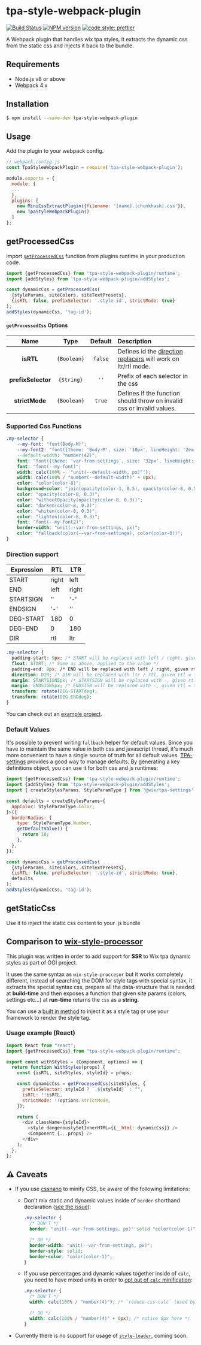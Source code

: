 # tpa-style-webpack-plugin

[![Build Status][ci-img]][ci] [![NPM version][npm-img]][npm] [![code style: prettier][prettier-img]][prettier]

[prettier-img]: https://img.shields.io/badge/code_style-prettier-ff69b4.svg?style=flat
[prettier]: https://github.com/prettier/prettier
[ci-img]: https://travis-ci.org/wix-incubator/tpa-style-webpack-plugin.svg?branch=master
[ci]: https://travis-ci.org/wix-incubator/tpa-style-webpack-plugin
[npm-img]: https://img.shields.io/npm/v/tpa-style-webpack-plugin.svg
[npm]: https://www.npmjs.com/package/tpa-style-webpack-plugin

A Webpack plugin that handles wix tpa styles, it extracts the dynamic css from the static css and injects it back to the bundle.

## Requirements

- Node.js v8 or above
- Webpack 4.x

## Installation

```sh
$ npm install --save-dev tpa-style-webpack-plugin
```

## Usage

Add the plugin to your webpack config.

<!-- prettier-ignore-start -->
```js
// webpack.config.js
const TpaStyleWebpackPlugin = require('tpa-style-webpack-plugin');

module.exports = {
  module: {
  ...
  },
  plugins: [
    new MiniCssExtractPlugin({filename: '[name].[chunkhash].css'}),
    new TpaStyleWebpackPlugin()
  ]
};
```

## getProcessedCss
import [`getProcessedCss`](https://github.com/wix-incubator/tpa-style-webpack-plugin/blob/master/src/runtime/main.ts#L21) function from plugins runtime in your production code.

```js
import {getProcessedCss} from 'tpa-style-webpack-plugin/runtime';
import {addStyles} from 'tpa-style-webpack-plugin/addStyles';

const dynamicCss = getProcessedCss(
  {styleParams, siteColors, siteTextPresets},
  {isRTL: false, prefixSelector: '.style-id', strictMode: true}
);
addStyles(dynamicCss, 'tag-id');
```
<!-- prettier-ignore-end -->

#### `getProcessedCss` Options

|        Name        |    Type     | Default | Description                                                                         |
| :----------------: | :---------: | :-----: | :---------------------------------------------------------------------------------- |
|     **isRTL**      | `{Boolean}` | `false` | Defines id the [direction replacers](#direction-support) will work on ltr/rtl mode. |
| **prefixSelector** | `{String}`  |  `''`   | Prefix of each selector in the css                                                  |
|   **strictMode**   | `{Boolean}` | `true`  | Defines if the function should throw on invalid css or invalid values.              |

### Supported Css Functions

```css
.my-selector {
    --my-font: "font(Body-M)";                                              /* define a custom variable with a default value */
    --my-font2: "font({theme: 'Body-M', size: '10px', lineHeight: '2em', weight: 'bold', style:'italic'})"     /* will use Body-M as base font and override the given attributes */
    --default-width: "number(42)";                                          /* define a numeric custom var */
    font: "font({theme: 'var-from-settings', size: '32px', lineHeight: '40px'})"; /* will use var-from-settings as base font and override the given attributes */
    font: "font(--my-font)";                                                /* assign a dynamic font value from a custom var */
    width: calc(100% - '"unit(--default-width, px)"');                      /* assign a dynamic numeric value from a custom var */
    width: calc(100% / "number(--default-width)" + 0px);                    /* assign a dynamic numeric value from a custom var */
    color: "color(color-8)";                                                /* assign a color from the site's palette */
    background-color: "join(opacity(color-1, 0.5), opacity(color-8, 0.5))"; /* blends 2 colors */
    color: "opacity(color-8, 0.3)";                                         /* add opacity to a site palette color */
    color: "withoutOpacity(opacity(color-8, 0.3))";                         /* will remove the opacity of site palette color */
    color: "darken(color-8, 0.3)";                                          /* make a darken version of site palette color */
    color: "whiten(color-8, 0.3)";                                          /* make a whiten version of site palette color - Mix the color with pure white, from 0 to 100 */
    color: "lighten(color-8, 0.3)";                                         /* make a lighten version of site palette color - from 0 to 100. Providing 100 will always return white */
    font: "font(--my-font2)";                                               /* will use the overridden default unless it was defined in settings  */
    border-width: "unit(--var-from-settings, px)";                          /* will produce border-width: 42px */
    color: "fallback(color(--var-from-settings), color(color-8))";          /* will return the first none falsy value from left to right */
}
```

### Direction support

| Expression | RTL   | LTR   |
| ---------- | ----- | ----- |
| START      | right | left  |
| END        | left  | right |
| STARTSIGN  | ''    | '-'   |
| ENDSIGN    | '-'   | ''    |
| DEG-START  | 180   | 0     |
| DEG-END    | 0     | 180   |
| DIR        | rtl   | ltr   |

```css
.my-selector {
  padding-start: 9px; /* START will be replaced with left / right, given rtl = false / true */
  float: START; /* Same as above, applied to the value */
  padding-end: 9px; /* END will be replaced with left / right, given rtl = true / false */
  direction: DIR; /* DIR will be replaced with ltr / rtl, given rtl = false / true */
  margin: STARTSIGN5px; /* STARTSIGN will be replaced with -, given rtl = false, and will be removed for rtl = true */
  margin: ENDSIGN5px; /* ENDSIGN will be replaced with -, given rtl = true, and will be removed for rtl = false */
  transform: rotate(DEG-STARTdeg);
  transform: rotate(DEG-ENDdeg);
}
```

You can check out an [example project](https://github.com/felixmosh/extract-tpa-style-test).

### Default Values

It's possible to prevent writing `fallback` helper for default values.
Since you have to maintain the same value in both css and javascript thread, it's much more convenient to have a single source of truth for all default values.
[TPA-settings](https://github.com/wix-private/tpa-settings) provides a good way to manage defaults.
By generating a key definitions object, you can use it for both css and js runtimes:

```js
import {getProcessedCss} from 'tpa-style-webpack-plugin/runtime';
import {addStyles} from 'tpa-style-webpack-plugin/addStyles';
import { createStylesParams, StyleParamType } from '@wix/tpa-settings';

const defaults = createStylesParams<{
  appColor: StyleParamType.Color;
}>({
  borderRadius: {
    type: StyleParamType.Number,
    getDefaultValue() {
      return 10;
    },
  },
});

const dynamicCss = getProcessedCss(
  {styleParams, siteColors, siteTextPresets},
  {isRTL: false, prefixSelector: '.style-id', strictMode: true},
  defaults
);
addStyles(dynamicCss, 'tag-id');
```

## getStaticCss

Use it to inject the static css content to your .js bundle

## Comparison to [wix-style-processor](https://github.com/wix/wix-style-processor)

This plugin was written in order to add support for **SSR** to Wix tpa dynamic styles as part of OOI project.

It uses the same syntax as `wix-style-proccesor` but it works completely different, instead of searching the DOM for style tags with special syntax, it extracts the special syntax css, prepare all the data-structure that is needed at **build-time** and then exposes a function that given site params (colors, settings etc...) at **run-time** returns the `css` as a **string**.

You can use a [built in method](https://github.com/wix-incubator/tpa-style-webpack-plugin/blob/master/addStyles.js#L34) to inject it as a style tag or use your framework to render the style tag.

### Usage example (React)

```javascript
import React from "react";
import {getProcessedCss} from "tpa-style-webpack-plugin/runtime";

export const withStyles = (Component, options) => {
  return function WithStyles(props) {
    const {isRTL, siteStyles, styleId} = props;

    const dynamicCss = getProcessedCss(siteStyles, {
      prefixSelector: styleId ? `.${styleId}` : "",
      isRTL: !!isRTL,
      strictMode: !!options.strictMode,
    });

    return (
      <div className={styleId}>
        <style dangerouslySetInnerHTML={{__html: dynamicCss}} />
        <Component {...props} />
      </div>
    );
  };
};
```

## ⚠️ Caveats

- If you use [cssnano](https://cssnano.co/) to minify CSS, be aware of the following limitations:

  - Don't mix static and dynamic values inside of `border` shorthand declaration ([see the issue](https://github.com/cssnano/cssnano/issues/402)):

    ```css
    .my-selector {
      /* DON'T */
      border: "unit(--var-from-settings, px)" solid "color(color-1)"; /* `cssnano` will remove the dynamic values, and it will become "border: solid;" */

      /* DO */
      border-width: "unit(--var-from-settings, px)";
      border-style: solid;
      border-color: "color(color-1)";
    }
    ```

  - If you use percentages and dynamic values together inside of `calc`, you need to have mixed units in order to [opt out of `calc` minification](https://github.com/MoOx/reduce-css-calc/pull/9/files#diff-168726dbe96b3ce427e7fedce31bb0bcR54):

    ```css
    .my-selector {
      /* DON'T */
      width: calc(100% / "number(4)"); /* `reduce-css-calc` (used by `cssnano`) will transform it to "calc(1 / 4)" */

      /* DO */
      width: calc(100% / "number(4)" + 0px); /* notice 0px here */
    }
    ```

- Currently there is no support for usage of [`style-loader`](https://github.com/webpack-contrib/style-loader), coming soon.
